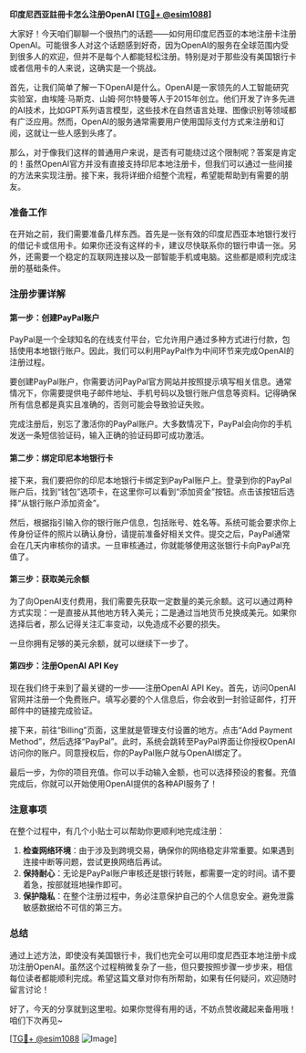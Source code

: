 **印度尼西亚註冊卡怎么注册OpenAI [[TG💪+ @esim1088](https://t.me/s/esim1088)]**

大家好！今天咱们聊聊一个很热门的话题——如何用印度尼西亚的本地注册卡注册OpenAI。可能很多人对这个话题感到好奇，因为OpenAI的服务在全球范围内受到很多人的欢迎，但并不是每个人都能轻松注册。特别是对于那些没有美国银行卡或者信用卡的人来说，这确实是一个挑战。

首先，让我们简单了解一下OpenAI是什么。OpenAI是一家领先的人工智能研究实验室，由埃隆·马斯克、山姆·阿尔特曼等人于2015年创立。他们开发了许多先进的AI技术，比如GPT系列语言模型，这些技术在自然语言处理、图像识别等领域都有广泛应用。然而，OpenAI的服务通常需要用户使用国际支付方式来注册和订阅，这就让一些人感到头疼了。

那么，对于像我们这样的普通用户来说，是否有可能绕过这个限制呢？答案是肯定的！虽然OpenAI官方并没有直接支持印尼本地注册卡，但我们可以通过一些间接的方法来实现注册。接下来，我将详细介绍整个流程，希望能帮助到有需要的朋友。

### 准备工作

在开始之前，我们需要准备几样东西。首先是一张有效的印度尼西亚本地银行发行的借记卡或信用卡。如果你还没有这样的卡，建议尽快联系你的银行申请一张。另外，还需要一个稳定的互联网连接以及一部智能手机或电脑。这些都是顺利完成注册的基础条件。

### 注册步骤详解

#### 第一步：创建PayPal账户

PayPal是一个全球知名的在线支付平台，它允许用户通过多种方式进行付款，包括使用本地银行账户。因此，我们可以利用PayPal作为中间环节来完成OpenAI的注册过程。

要创建PayPal账户，你需要访问PayPal官方网站并按照提示填写相关信息。通常情况下，你需要提供电子邮件地址、手机号码以及银行账户信息等资料。记得确保所有信息都是真实且准确的，否则可能会导致验证失败。

完成注册后，别忘了激活你的PayPal账户。大多数情况下，PayPal会向你的手机发送一条短信验证码，输入正确的验证码即可成功激活。

#### 第二步：绑定印尼本地银行卡

接下来，我们要把你的印尼本地银行卡绑定到PayPal账户上。登录到你的PayPal账户后，找到“钱包”选项卡，在这里你可以看到“添加资金”按钮。点击该按钮后选择“从银行账户添加资金”。

然后，根据指引输入你的银行账户信息，包括账号、姓名等。系统可能会要求你上传身份证件的照片以确认身份，请提前准备好相关文件。提交之后，PayPal通常会在几天内审核你的请求。一旦审核通过，你就能够使用这张银行卡向PayPal充值了。

#### 第三步：获取美元余额

为了向OpenAI支付费用，我们需要先获取一定数量的美元余额。这可以通过两种方式实现：一是直接从其他地方转入美元；二是通过当地货币兑换成美元。如果你选择后者，那么记得关注汇率变动，以免造成不必要的损失。

一旦你拥有足够的美元余额，就可以继续下一步了。

#### 第四步：注册OpenAI API Key

现在我们终于来到了最关键的一步——注册OpenAI API Key。首先，访问OpenAI官网并注册一个免费账户。填写必要的个人信息后，你会收到一封验证邮件，打开邮件中的链接完成验证。

接下来，前往“Billing”页面，这里就是管理支付设置的地方。点击“Add Payment Method”，然后选择“PayPal”。此时，系统会跳转至PayPal界面让你授权OpenAI访问你的账户。同意授权后，你的PayPal账户就与OpenAI绑定了。

最后一步，为你的项目充值。你可以手动输入金额，也可以选择预设的套餐。充值完成后，你就可以开始使用OpenAI提供的各种API服务了！

### 注意事项

在整个过程中，有几个小贴士可以帮助你更顺利地完成注册：

1. **检查网络环境**：由于涉及到跨境交易，确保你的网络稳定非常重要。如果遇到连接中断等问题，尝试更换网络后再试。
2. **保持耐心**：无论是PayPal账户审核还是银行转账，都需要一定的时间。请不要着急，按部就班地操作即可。
3. **保护隐私**：在整个注册过程中，务必注意保护自己的个人信息安全。避免泄露敏感数据给不可信的第三方。

### 总结

通过上述方法，即使没有美国银行卡，我们也完全可以用印度尼西亚本地注册卡成功注册OpenAI。虽然这个过程稍微复杂了一些，但只要按照步骤一步步来，相信每位读者都能顺利完成。希望这篇文章对你有所帮助，如果有任何疑问，欢迎随时留言讨论！

好了，今天的分享就到这里啦。如果你觉得有用的话，不妨点赞收藏起来备用哦！咱们下次再见~

[[TG💪+ @esim1088](https://t.me/s/esim1088) ![Image](https://i.postimg.cc/4NQfJmqS/Snipaste-2025-05-13-00-14-12.png)]